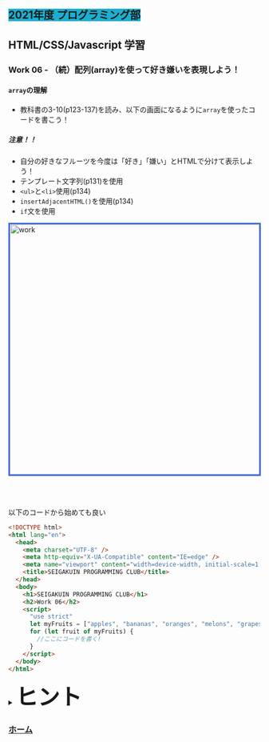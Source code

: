 ##  <span style="background: #1aafd0">2021年度 プログラミング部</span>

## HTML/CSS/Javascript 学習

### Work 06 - （続）配列(array)を使って好き嫌いを表現しよう！ 
#### `array`の理解
* 教科書の3-10(p123-137)を読み、以下の画面になるように`array`を使ったコードを書こう！

##### 注意！！
* 自分の好きなフルーツを今度は「好き」「嫌い」とHTMLで分けて表示しよう！
* テンプレート文字列(p131)を使用
* `<ul>`と`<li>`使用(p134)
* `insertAdjacentHTML()`を使用(p134)
* `if`文を使用

<image src="./pics/work-06-01.png" alt="work" width="500" style="border: solid royalblue;" />

<br></br>

以下のコードから始めても良い

```html
<!DOCTYPE html>
<html lang="en">
  <head>
    <meta charset="UTF-8" />
    <meta http-equiv="X-UA-Compatible" content="IE=edge" />
    <meta name="viewport" content="width=device-width, initial-scale=1.0" />
    <title>SEIGAKUIN PROGRAMMING CLUB</title>
  </head>
  <body>
    <h1>SEIGAKUIN PROGRAMMING CLUB</h1>
    <h2>Work 06</h2>
    <script>
      "use strict"
      let myFruits = ["apples", "bananas", "oranges", "melons", "grapes"]
      for (let fruit of myFruits) {
        //ここにコードを書く!
      } 
    </script>
  </body>
</html>

```




<details>
<summary><b style="font-size: 44px">ヒント</b></summary>
<image src="./pics/work-06-01-hint.png" alt="work" width="500"  />
</details>

### [ホーム](https://github.com/Seigakuin/todays_task/blob/master/docs/y2021/starter.md)